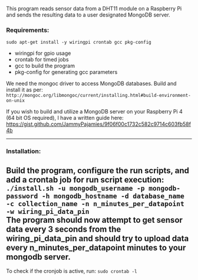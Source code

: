 This program reads sensor data from a DHT11 module on a Raspberry Pi and sends the resulting data to a user designated MongoDB server.

### Requirements:<br>
```sudo apt-get install -y wiringpi crontab gcc pkg-config```
- wiringpi for gpio usage
- crontab for timed jobs
- gcc to build the program
- pkg-config for generating gcc parameters

We need the mongoc driver to access MongoDB databases. Build and install it as per:<br>
```http://mongoc.org/libmongoc/current/installing.html#build-environment-on-unix```<br>

If you wish to build and utilize a MongoDB server on your Raspberry Pi 4 (64 bit OS required), I have a written guide here:<br>
https://gist.github.com/JammyPajamies/9f06f00c1732c582c9714c603fb58f4b

---
### Installation:
Build the program, configure the run scripts, and add a crontab job for run script execution:<br>
```./install.sh -u mongodb_username -p mongodb-password -h mongodb_hostname -d database_name -c collection_name -n n_minutes_per_datapoint -w wiring_pi_data_pin```<br>
The program should now attempt to get sensor data every 3 seconds from the wiring_pi_data_pin and should try to upload data every n_minutes_per_datapoint minutes to your mongodb server.
---
To check if the cronjob is active, run:
```sudo crontab -l```